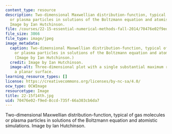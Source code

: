 ```yaml
---
content_type: resource
description: Two-dimensional Maxwellian distribution-function, typical of gas molecules
  or plasma particles in solutions of the Boltzmann equation and atomistic simulations.
  Image by Ian Hutchinson.
file: /courses/22-15-essential-numerical-methods-fall-2014/70476e02f9ed8ccd735f66a303cb6da7_22-15f14th.jpg
file_size: 3866
file_type: image/jpeg
image_metadata:
  caption: Two-dimensional Maxwellian distribution-function, typical of gas molecules
    or plasma particles in solutions of the Boltzmann equation and atomistic simulations.
    (Image by Ian Hutchinson.)
  credit: Image by Ian Hutchinson.
  image-alt: Three-dimensional plot with a single substantial maximum rising above
    a planar surface.
learning_resource_types: []
license: https://creativecommons.org/licenses/by-nc-sa/4.0/
ocw_type: OCWImage
resourcetype: Image
title: 22-15f14th.jpg
uid: 70476e02-f9ed-8ccd-735f-66a303cb6da7
---
```

Two-dimensional Maxwellian distribution-function, typical of gas molecules or plasma particles in solutions of the Boltzmann equation and atomistic simulations. Image by Ian Hutchinson.